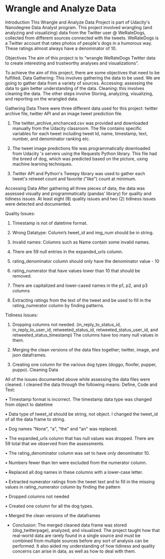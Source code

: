 # Wrangle and Analyze Data

Introduction
This Wrangle and Analyze Data Project is part of Udacity's Nanodegree Data Analyst program. This project involved wrangling (and analyzing and visualizing) data from the Twitter user @ WeRateDogs, collected from different sources connected with the tweets. WeRateDogs is a Twitter account that rates photos of people's dogs in a humorous way. These ratings almost always have a denominator of 10.

Objectives
The aim of this project is to “wrangle WeRateDogs Twitter data to create interesting and trustworthy analyses and visualizations”.

To achieve the aim of this project, there are some objectives that need to be fulfilled. Data Gathering: This involves gathering the data to be used. We are going to gather data from a variety of sources. Accessing: assessing the data to gain better understanding of the data. Cleaning: this involves cleaning the data. The other steps involve Storing, analyzing, visualizing, and reporting on the wrangled data.

Gathering Data
There were three different data used for this project: twitter archive file, twitter API and an image tweet prediction file.

1. The twitter_archive_enchanced.csv was provided and downloaded manually from the Udacity classroom. The file contains specific variables for each tweet including tweet Id, name,  timestamp, text, number, and denominator ranking  etc.

2. The tweet image predictions file was programmatically downloaded from Udacity 's servers using the Requests Python library. This file had the breed of dog, which was predicted based on the picture, using machine learning techniques.

3. Twitter API and Python's Tweepy library was used to  gather each tweet's retweet count and favorite ("like") count at minimum.



Accessing Data
After gathering all three pieces of data, the data was assessed visually and programmatically (pandas’ library) for quality and tidiness issues. At least eight (8) quality issues and two (2) tidiness issues were detected and documented.

Quality Issues:

1. Timestamp is not of datetime format.

2. Wrong Datatype: Column’s tweet_id and img_num should be in string.

3. Invalid names: Columns such as Name contain some invalid names.

4. There are 59 null entries in the expanded_urls column.

5. rating_denominator column should only have the denominator value - 10

6. rating_numerator that have values lower than 10 that should be removed.

7. There are capitalized and lower-cased names in the p1, p2, and p3 columns

8. Extracting ratings from the text of the tweet and be used to fill in the rating_numerator column by finding patterns.

Tidiness Issues:

1. Dropping columns not needed. (in_reply_to_status_id, in_reply_to_user_id, retweeted_status_id, retweeted_status_user_id, and retweeted_status_timestamp) The columns have too many null values in them.

2. Merging the clean versions of the data files together; twitter, image, and json dataframes.

3. Creating one column for the various dog types (doggo, floofer, pupper, puppo).
Cleaning Data

All  of the issues documented above while assessing the data files were cleaned. I cleaned the data through the following means:
Define, Code and Test:

• Timestamp format is incorrect. The timestamp data type was changed  from object to datetime

• Data type of tweet_id should be string, not object.  I changed the tweet_id  of all the data frame to string.

• Dog names "None", "a", "the" and "an"  was replaced.

• The expanded_urls column that has null values was dropped. There are 59 total that we observed from the assessments.

• The rating_denominator column was set to have only denominator 10.

• Numbers fewer than ten were excluded from the numerator column.

• Replaced all dog names in these columns with a lower-case letter.

• Extracted numerator ratings from the tweet text and to fill in the missing values in rating_numerator column by finding the pattern

• Dropped columns not needed

• Created one column for all the dog types.

• Merged the clean versions of the dataframes

- Conclusion: The merged cleaned data frame was stored (dog_twitterpage), analyzed, and visualized. The project taught how that real-world data are rarely found in a single source and must be combined from multiple sources before any sort of analysis can be performed. It also aided my understanding of how tidiness and quality concerns can arise in data, as well as how to deal with them.
 
